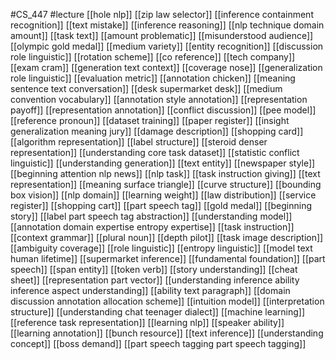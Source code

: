 #CS_447
#lecture
[[hole nlp]]
[[zip law selector]]
[[inference containment recognition]]
[[text mistake]]
[[inference reasoning]]
[[nlp technique domain amount]]
[[task text]]
[[amount problematic]]
[[misunderstood audience]]
[[olympic gold medal]]
[[medium variety]]
[[entity recognition]]
[[discussion role linguistic]]
[[rotation scheme]]
[[co reference]]
[[tech company]]
[[exam cram]]
[[generation text context]]
[[coverage nose]]
[[generalization role linguistic]]
[[evaluation metric]]
[[annotation chicken]]
[[meaning sentence text conversation]]
[[desk supermarket desk]]
[[medium convention vocabulary]]
[[annotation style annotation]]
[[representation payoff]]
[[representation annotation]]
[[conflict discussion]]
[[pee model]]
[[reference pronoun]]
[[dataset training]]
[[paper register]]
[[insight generalization meaning jury]]
[[damage description]]
[[shopping card]]
[[algorithm representation]]
[[label structure]]
[[steroid denser representation]]
[[understanding core task dataset]]
[[statistic conflict linguistic]]
[[understanding generation]]
[[text entity]]
[[newspaper style]]
[[beginning attention nlp news]]
[[nlp task]]
[[task instruction giving]]
[[text representation]]
[[meaning surface triangle]]
[[curve structure]]
[[bounding box vision]]
[[nlp domain]]
[[learning weight]]
[[law distribution]]
[[service register]]
[[shopping cart]]
[[part speech tag]]
[[gold medal]]
[[beginning story]]
[[label part speech tag abstraction]]
[[understanding model]]
[[annotation domain expertise entropy expertise]]
[[task instruction]]
[[context grammar]]
[[plural noun]]
[[depth pilot]]
[[task image description]]
[[ambiguity coverage]]
[[role linguistic]]
[[entropy linguistic]]
[[model text human lifetime]]
[[supermarket inference]]
[[fundamental foundation]]
[[part speech]]
[[span entity]]
[[token verb]]
[[story understanding]]
[[cheat sheet]]
[[representation part vector]]
[[understanding inference ability inference aspect understanding]]
[[ability text paragraph]]
[[domain discussion annotation allocation scheme]]
[[intuition model]]
[[interpretation structure]]
[[understanding chat teenager dialect]]
[[machine learning]]
[[reference task representation]]
[[learning nlp]]
[[speaker ability]]
[[learning annotation]]
[[bunch resource]]
[[text inference]]
[[understanding concept]]
[[boss demand]]
[[part speech tagging part speech tagging]]
